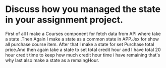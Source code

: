 # Discuss how you managed the state in your assignment project.
 
First of all I make a Courses component for fetch data from API where take a state .Then Again I  make a state as a common state in APP.Jsx for show all purchase course item. After that I make a state for set Purchase total price.And then again take a state to set total credit hour and I have total 20 hour credit time to keep how much credit hour  time i have remaining that's why last also make a state as a remaingHour.



